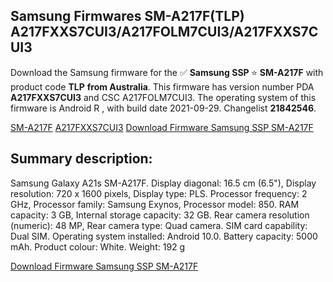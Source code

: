 <h2>Samsung Firmwares SM-A217F(TLP) A217FXXS7CUI3/A217FOLM7CUI3/A217FXXS7CUI3</h2>
Download the Samsung firmware for the ✅ <strong>Samsung SSP </strong> ⭐ <strong>SM-A217F</strong> with product code <strong>TLP</strong> <strong> from Australia</strong>. This firmware has version number PDA <strong>A217FXXS7CUI3</strong> and CSC A217FOLM7CUI3. The operating system of this firmware is Android R , with build date 2021-09-29. Changelist <strong>21842546</strong>.


[SM-A217F](https://samfirm.shop/samsung/model/SM-A217F)
[A217FXXS7CUI3](https://samfirm.shop/samsung/pda/A217FXXS7CUI3)
[Download Firmware Samsung SSP SM-A217F](https://samfirm.shop/samsung/firmware/460900)
<h2>Summary description:</h2>
<p>Samsung Galaxy A21s SM-A217F. Display diagonal: 16.5 cm (6.5"), Display resolution: 720 x 1600 pixels, Display type: PLS. Processor frequency: 2 GHz, Processor family: Samsung Exynos, Processor model: 850. RAM capacity: 3 GB, Internal storage capacity: 32 GB. Rear camera resolution (numeric): 48 MP, Rear camera type: Quad camera. SIM card capability: Dual SIM. Operating system installed: Android 10.0. Battery capacity: 5000 mAh. Product colour: White. Weight: 192 g</p>


[Download Firmware Samsung SSP SM-A217F](https://samfirm.shop/samsung/firmware/460900)
